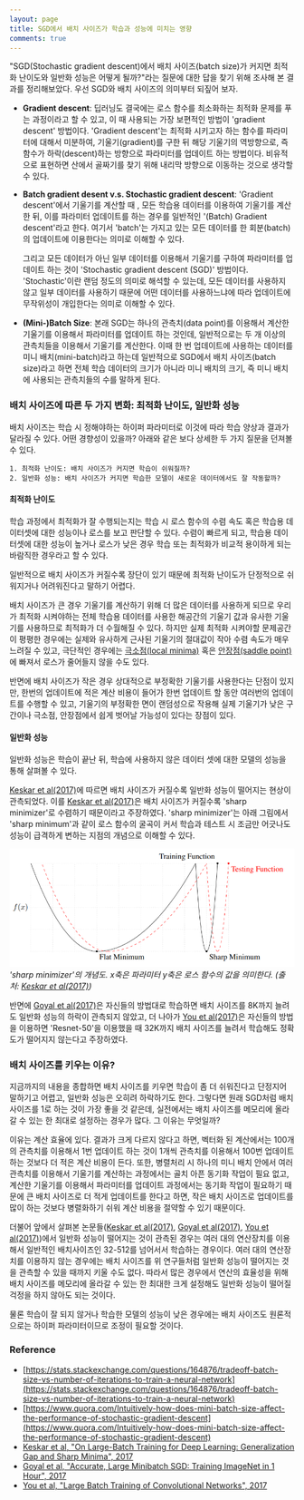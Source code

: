```yaml
---
layout: page
title: SGD에서 배치 사이즈가 학습과 성능에 미치는 영향
comments: true
---
```



 "SGD(Stochastic gradient descent)에서 배치 사이즈(batch size)가 커지면 최적화 난이도와 일반화 성능은 어떻게 될까?"라는 질문에 대한 답을 찾기 위해 조사해 본 결과를 정리해보았다. 우선 SGD와 배치 사이즈의 의미부터 되짚어 보자.

* **Gradient descent**: 딥러닝도 결국에는 로스 함수를 최소화하는 최적화 문제를 푸는 과정이라고 할 수 있고, 이 때 사용되는 가장 보편적인 방법이 'gradient descent' 방법이다. 'Gradient descent'는 최적화 시키고자 하는 함수를 파라미터에 대해서 미분하여, 기울기(gradient)를 구한 뒤 해당 기울기의 역방향으로, 즉 함수가 하락(descent)하는 방향으로 파라미터를 업데이트 하는 방법이다. 비유적으로 표현하면 산에서 골짜기를 찾기 위해 내리막 방향으로 이동하는 것으로 생각할 수 있다.

* **Batch gradient desent v.s. Stochastic gradient descent**:  'Gradient descent'에서 기울기를 계산할 때 , 모든 학습용 데이터를 이용하여 기울기를 계산한 뒤, 이를 파라미터 업데이트를 하는 경우를 일반적인 '(Batch) Gradient descent'라고 한다. 여기서 'batch'는 가지고 있는 모든 데이터를 한 회분(batch)의 업데이트에 이용한다는 의미로 이해할 수 있다. 

    그리고 모든 데이터가 아닌 일부 데이터를 이용해서 기울기를 구하여 파라미터를 업데이트 하는 것이 'Stochastic gradient descent (SGD)' 방법이다. 'Stochastic'이란 랜덤 정도의 의미로 해석할 수 있는데, 모든 데이터를 사용하지 않고 일부 데이터를 사용하기 때문에 어떤 데이터를 사용하느냐에 따라 업데이트에 무작위성이 개입한다는 의미로 이해할 수 있다.

* **(Mini-)Batch Size**:  본래 SGD는 하나의 관측치(data point)를 이용해서 계산한 기울기를 이용해서 파라미터를 업데이트 하는 것인데, 일반적으로는 두 개 이상의 관측치들을 이용해서 기울기를 계산한다. 이때 한 번 업데이트에 사용하는 데이터를 미니 배치(mini-batch)라고 하는데 일반적으로 SGD에서 배치 사이즈(batch size)라고 하면 전체 학습 데이터의 크기가 아니라 미니 배치의 크기, 즉 미니 배치에 사용되는 관측치들의 수를 말하게 된다.


### 배치 사이즈에 따른 두 가지 변화: 최적화 난이도, 일반화 성능

배치 사이즈는 학습 시 정해야하는 하이퍼 파라미터로 이것에 따라 학습 양상과 결과가 달라질 수 있다. 어떤 경향성이 있을까? 아래와 같은 보다 상세한 두 가지 질문을 던져볼 수 있다.

	1. 최적화 난이도: 배치 사이즈가 커지면 학습이 쉬워질까?
	2. 일반화 성능: 배치 사이즈가 커지면 학습한 모델이 새로운 데이터에서도 잘 작동할까?



#### 최적화 난이도

학습 과정에서 최적화가 잘 수행되는지는 학습 시 로스 함수의 수렴 속도 혹은 학습용 데이터셋에 대한 성능이나 로스를 보고 판단할 수 있다. 수렴이 빠르게 되고, 학습용 데이터셋에 대한 성능이 높거나 로스가 낮은 경우 학습 또는 최적화가 비교적 용이하게 되는 바람직한 경우라고 할 수 있다. 

 일반적으로 배치 사이즈가 커질수록 장단이 있기 때문에 최적화 난이도가 단정적으로 쉬워지거나 어려워진다고 말하기 어렵다.
 
 배치 사이즈가 큰 경우 기울기를 계산하기 위해 더 많은 데이터를 사용하게 되므로 우리가 최적화 시켜야하는 전체 학습용 데이터를 사용한 해공간의 기울기 값과 유사한 기울기를 사용하므로 최적화가 더 수월해질 수 있다. 하지만 실제 최적화 시켜야할 문제공간이 평평한 경우에는 실제와 유사하게 근사된 기울기의 절대값이 작아 수렴 속도가 매우 느려질 수 있고, 극단적인 경우에는 [극소점(local minima)](https://ko.wikipedia.org/wiki/%EA%B7%B9%EA%B0%92) 혹은 [안장점(saddle point)](https://ko.wikipedia.org/wiki/%EC%95%88%EC%9E%A5%EC%A0%90)에 빠져서 로스가 줄어들지 않을 수도 있다.

 반면에 배치 사이즈가 작은 경우 상대적으로 부정확한 기울기를 사용한다는 단점이 있지만, 한번의 업데이트에 적은 계산 비용이 들어가 한번 업데이트 할 동안 여러번의 업데이트를 수행할 수 있고, 기울기의 부정확한 면이 랜덤성으로 작용해 실제 기울기가 낮은 구간이나 극소점, 안장점에서 쉽게 벗어날 가능성이 있다는 장점이 있다.


#### 일반화 성능

일반화 성능은 학습이 끝난 뒤, 학습에 사용하지 않은 데이터 셋에 대한 모델의 성능을 통해 살펴볼 수 있다. 

 [Keskar et al(2017)](https://www.openreview.net/pdf?id=H1oyRlYgg)에 따르면 배치 사이즈가 커질수록 일반화 성능이 떨어지는 현상이 관측되었다. 이를 [Keskar et al(2017)](https://www.openreview.net/pdf?id=H1oyRlYgg)은 배치 사이즈가 커질수록 'sharp minimizer'로 수렴하기 때문이라고 주장하였다. 'sharp minimizer'는 아래 그림에서 'sharp minimum'과 같이 로스 함수의 굴곡이 커서 학습과 테스트 시 조금만 어긋나도 성능이 급격하게 변하는 지점의 개념으로 이해할 수 있다.
 
 ![sharp_minimzer](https://github.com/hongdoki/hongdoki.github.io/blob/master/assets/sharpminimizer.PNG?raw=true)
 *'sharp minimizer'의 개념도. x축은 파라미터 y축은 로스 함수의 값을 의미한다. (출처: [Keskar et al(2017)](https://www.openreview.net/pdf?id=H1oyRlYgg))*
 

반면에 [Goyal et al(2017)](https://arxiv.org/pdf/1706.02677.pdf)은 자신들의 방법대로 학습하면 배치 사이즈를 8K까지 늘려도 일반화 성능의 하락이 관측되지 않았고, 더 나아가 [You et al(2017)](https://arxiv.org/pdf/1708.03888.pdf)은 자신들의 방법을 이용하면 'Resnet-50'을 이용했을 때 32K까지 배치 사이즈를 늘려서 학습해도 정확도가 떨어지지 않는다고 주장하였다.


### 배치 사이즈를 키우는 이유?

 지금까지의 내용을 종합하면 배치 사이즈를 키우면 학습이 좀 더 쉬워진다고 단정지어 말하기고 어렵고, 일반화 성능은 오히려 하락하기도 한다. 그렇다면 원래 SGD처럼 배치 사이즈를 1로 하는 것이 가장 좋을 것 같은데, 실전에서는 배치 사이즈를 메모리에 올라갈 수 있는 한 최대로 설정하는 경우가 많다. 그 이유는 무엇일까?

 이유는 계산 효율에 있다. 결과가 크게 다르지 않다고 하면, 벡터화 된 계산에서는 100개의 관측치를 이용해서 1번 업데이트 하는 것이 1개씩 관측치를 이용해서 100번 업데이트하는 것보다 더 적은 계산 비용이 든다. 또한, 병렬처리 시 하나의 미니 배치 안에서 여러 관측치를 이용해서 기울기를 계산하는 과정에서는 골치 아픈 동기화 작업이 필요 없고, 계산한 기울기를 이용해서 파라미터를 업데이트 과정에서는 동기화 작업이 필요하기 때문에 큰 배치 사이즈로 더 적게 업데이트를 한다고 하면, 작은 배치 사이즈로 업데이트를 많이 하는 것보다 병렬화하기 쉬워 계산 비용을 절약할 수 있기 때문이다. 

 더불어 앞에서 살펴본 논문들([Keskar et al(2017)](https://www.openreview.net/pdf?id=H1oyRlYgg), [Goyal et al(2017)](https://arxiv.org/pdf/1706.02677.pdf), [You et al(2017)](https://arxiv.org/pdf/1708.03888.pdf))에서 일반화 성능이 떨어지는 것이 관측된 경우는 여러 대의 연산장치를 이용해서 일반적인 배치사이즈인 32-512를 넘어서서 학습하는 경우이다. 여러 대의 연산장치를 이용하지 않는 경우에는 배치 사이즈를 위 연구들처럼 일반화 성능이 떨어지는 것을 관측할 수 있을 때까지 키울 수도 없다. 따라서 많은 경우에서 연산의 효율성을 위해 배치 사이즈를 메모리에 올라갈 수 있는 한 최대한 크게 설정해도 일반화 성능이 떨어질 걱정을 하지 않아도 되는 것이다.

 물론 학습이 잘 되지 않거나 학습한 모델의 성능이 낮은 경우에는 배치 사이즈도 원론적으로는 하이퍼 파라미터이므로 조정이 필요할 것이다.

 
### Reference

* [https://stats.stackexchange.com/questions/164876/tradeoff-batch-size-vs-number-of-iterations-to-train-a-neural-network](https://stats.stackexchange.com/questions/164876/tradeoff-batch-size-vs-number-of-iterations-to-train-a-neural-network)
* [https://www.quora.com/Intuitively-how-does-mini-batch-size-affect-the-performance-of-stochastic-gradient-descent](https://www.quora.com/Intuitively-how-does-mini-batch-size-affect-the-performance-of-stochastic-gradient-descent)
* [Keskar et al, "On Large-Batch Training for Deep Learning: Generalization Gap and Sharp Minima", 2017](https://arxiv.org/abs/1609.04836)
* [Goyal et al, "Accurate, Large Minibatch SGD: Training ImageNet in 1 Hour", 2017](https://arxiv.org/pdf/1706.02677.pdf)
* [You et al, "Large Batch Training of Convolutional Networks", 2017](https://arxiv.org/pdf/1708.03888.pdf)



 
 